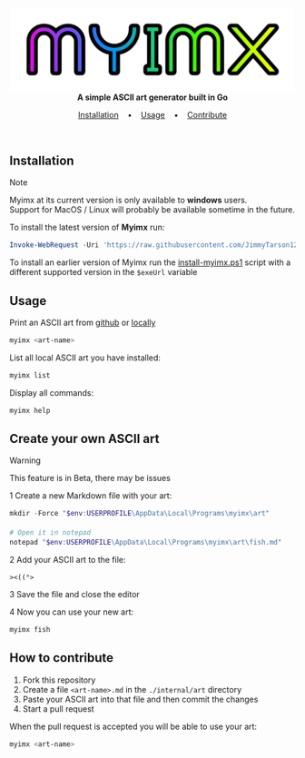 <p align=center>
  <br>
  <img width="500px" src="Myimx-Title.png"/>
  <br>
  <span><b>A simple ASCII art generator built in Go</b></span>
  <br>
</p>

<p align="center">
  <a href="#installation">Installation</a>
  &nbsp;&nbsp;&nbsp;•&nbsp;&nbsp;&nbsp;
  <a href="#usage">Usage</a>
  &nbsp;&nbsp;&nbsp;•&nbsp;&nbsp;&nbsp;
  <a href="#contribute">Contribute</a>
</p>
<br>

<a name="installation"></a>
## Installation
> [!NOTE]
> Myimx at its current version is only available to __windows__ users. <br>
> Support for MacOS / Linux will probably be available sometime in the future.

To install the latest version of __Myimx__ run:
```powershell
Invoke-WebRequest -Uri 'https://raw.githubusercontent.com/JimmyTarson12/Myimx/main/install-myimx.ps1' -OutFile "$env:TEMP\install-myimx.ps1" -UseBasicParsing; Set-ExecutionPolicy Bypass -Scope Process -Force; & "$env:TEMP\install-myimx.ps1"
```

To install an earlier version of Myimx run the [install-myimx.ps1](https://github.com/JimmyTarson12/Myimx/blob/main/install-myimx.ps1) script with a different supported version in the `$exeUrl` variable

<a name="usage"></a>
## Usage
Print an ASCII art from [github](https://github.com/search?q=repo%3AJimmyTarson12%2FMyimx+path%3Ainternal%2Fart+path%3A*.md&type=code) or [locally](#local)
```bash
myimx <art-name>
```
List all local ASCII art you have installed:
```bash
myimx list
```
Display all commands:
```bash
myimx help
```

<a name="local"></a>
## Create your own ASCII art
> [!WARNING]
> This feature is in Beta, there may be issues

1 Create a new Markdown file with your art:
```powershell
mkdir -Force "$env:USERPROFILE\AppData\Local\Programs\myimx\art"

# Open it in notepad
notepad "$env:USERPROFILE\AppData\Local\Programs\myimx\art\fish.md"
```
2 Add your ASCII art to the file:
```
><((°>
```
3 Save the file and close the editor

4 Now you can use your new art:
```bash
myimx fish
```

<a name="contribute"></a>
## How to contribute

1. Fork this repository
2. Create a file `<art-name>.md` in the `./internal/art` directory
3. Paste your ASCII art into that file and then commit the changes
4. Start a pull request

When the pull request is accepted you will be able to use your art:
```bash
myimx <art-name>
```
